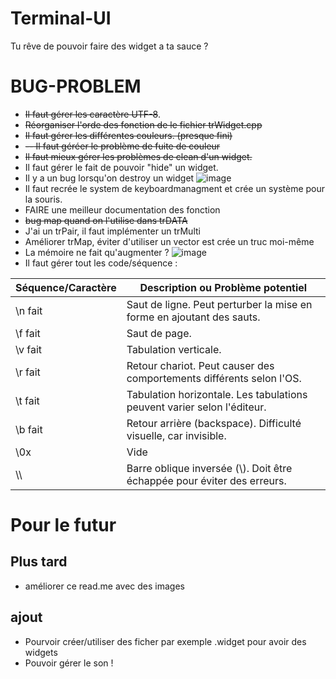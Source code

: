 # Terminal-UI
Tu rêve de pouvoir faire des widget a ta sauce ?

# BUG-PROBLEM
- ~~Il faut gérer les caractère UTF-8~~.
- ~~Réorganiser l'orde des fonction de le fichier trWidget.cpp~~
- ~~Il faut gérer les différentes couleurs. (presque fini)~~
- ~~-- Il faut géréer le problème de fuite de couleur~~
- ~~Il faut mieux gérer les problèmes de clean d'un widget.~~
- Il faut gérer le fait de pouvoir "hide" un widget.
- Il y a un bug lorsqu'on destroy un widget
![image](https://github.com/user-attachments/assets/43398bc3-1860-4acb-b2bf-2c6eff0ee346)
- Il faut recrée le system de keyboardmanagment et crée un système pour la souris.
- FAIRE une meilleur documentation des fonction
- ~~bug map quand on l'utilise dans trDATA~~
- J'ai un trPair, il faut implémenter un trMulti
- Améliorer trMap, éviter d'utiliser un vector est crée un truc moi-même
- La mémoire ne fait qu'augmenter ?
![image](https://github.com/user-attachments/assets/13648a60-4fb6-4188-bc11-3bef1952be6e)
- Il faut gérer tout les code/séquence :

| Séquence/Caractère | Description ou Problème potentiel                             |
|--------------------|--------------------------------------------------------------|
| \n fait                | Saut de ligne. Peut perturber la mise en forme en ajoutant des sauts. |
| \f fait               | Saut de page.                                                |
| \v fait                | Tabulation verticale.                                        | 
| \r fait                | Retour chariot. Peut causer des comportements différents selon l'OS. | 
| \t fait                | Tabulation horizontale. Les tabulations peuvent varier selon l'éditeur. |
| \b fait                | Retour arrière (backspace). Difficulté visuelle, car invisible. | 
| \0x                 | Vide |
| \\\                 | Barre oblique inversée (\\). Doit être échappée pour éviter des erreurs. |


# Pour le futur
## Plus tard
- améliorer ce read.me avec des images
## ajout
- Pourvoir créer/utiliser des ficher par exemple .widget pour avoir des widgets
- Pouvoir gérer le son !
